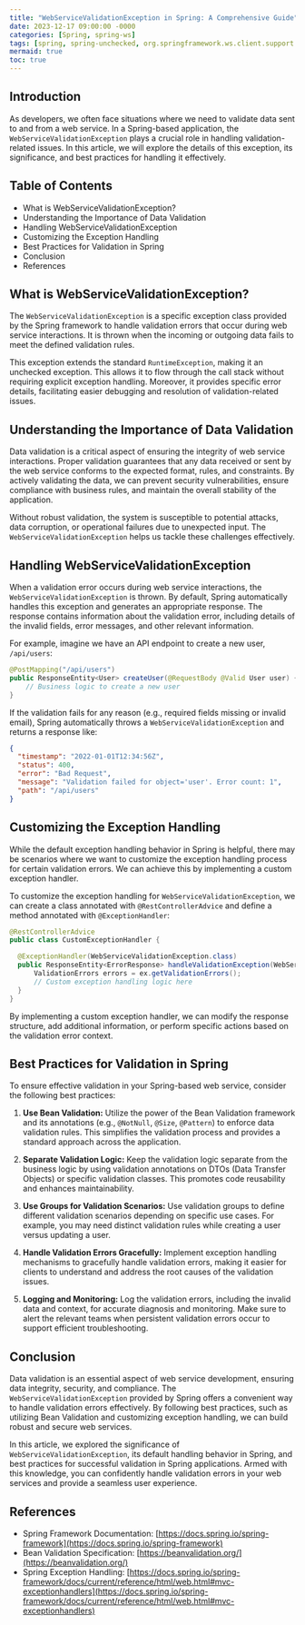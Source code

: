 ```yaml
---
title: "WebServiceValidationException in Spring: A Comprehensive Guide"
date: 2023-12-17 09:00:00 -0000
categories: [Spring, spring-ws]
tags: [spring, spring-unchecked, org.springframework.ws.client.support.interceptor]
mermaid: true
toc: true
---
```



## Introduction
As developers, we often face situations where we need to validate data sent to and from a web service. In a Spring-based application, the `WebServiceValidationException` plays a crucial role in handling validation-related issues. In this article, we will explore the details of this exception, its significance, and best practices for handling it effectively.

## Table of Contents
- What is WebServiceValidationException?
- Understanding the Importance of Data Validation
- Handling WebServiceValidationException
- Customizing the Exception Handling
- Best Practices for Validation in Spring
- Conclusion
- References

## What is WebServiceValidationException?
The `WebServiceValidationException` is a specific exception class provided by the Spring framework to handle validation errors that occur during web service interactions. It is thrown when the incoming or outgoing data fails to meet the defined validation rules.

This exception extends the standard `RuntimeException`, making it an unchecked exception. This allows it to flow through the call stack without requiring explicit exception handling. Moreover, it provides specific error details, facilitating easier debugging and resolution of validation-related issues.

## Understanding the Importance of Data Validation
Data validation is a critical aspect of ensuring the integrity of web service interactions. Proper validation guarantees that any data received or sent by the web service conforms to the expected format, rules, and constraints. By actively validating the data, we can prevent security vulnerabilities, ensure compliance with business rules, and maintain the overall stability of the application.

Without robust validation, the system is susceptible to potential attacks, data corruption, or operational failures due to unexpected input. The `WebServiceValidationException` helps us tackle these challenges effectively.

## Handling WebServiceValidationException
When a validation error occurs during web service interactions, the `WebServiceValidationException` is thrown. By default, Spring automatically handles this exception and generates an appropriate response. The response contains information about the validation error, including details of the invalid fields, error messages, and other relevant information.

For example, imagine we have an API endpoint to create a new user, `/api/users`:

```java
@PostMapping("/api/users")
public ResponseEntity<User> createUser(@RequestBody @Valid User user) {
    // Business logic to create a new user
}
```

If the validation fails for any reason (e.g., required fields missing or invalid email), Spring automatically throws a `WebServiceValidationException` and returns a response like:

```json
{
  "timestamp": "2022-01-01T12:34:56Z",
  "status": 400,
  "error": "Bad Request",
  "message": "Validation failed for object='user'. Error count: 1",
  "path": "/api/users"
}
```

## Customizing the Exception Handling
While the default exception handling behavior in Spring is helpful, there may be scenarios where we want to customize the exception handling process for certain validation errors. We can achieve this by implementing a custom exception handler.

To customize the exception handling for `WebServiceValidationException`, we can create a class annotated with `@RestControllerAdvice` and define a method annotated with `@ExceptionHandler`:

```java
@RestControllerAdvice
public class CustomExceptionHandler {

  @ExceptionHandler(WebServiceValidationException.class)
  public ResponseEntity<ErrorResponse> handleValidationException(WebServiceValidationException ex) {
      ValidationErrors errors = ex.getValidationErrors();
      // Custom exception handling logic here
  }
}
```

By implementing a custom exception handler, we can modify the response structure, add additional information, or perform specific actions based on the validation error context.

## Best Practices for Validation in Spring
To ensure effective validation in your Spring-based web service, consider the following best practices:

1. **Use Bean Validation:** Utilize the power of the Bean Validation framework and its annotations (e.g., `@NotNull`, `@Size`, `@Pattern`) to enforce data validation rules. This simplifies the validation process and provides a standard approach across the application.

2. **Separate Validation Logic:** Keep the validation logic separate from the business logic by using validation annotations on DTOs (Data Transfer Objects) or specific validation classes. This promotes code reusability and enhances maintainability.

3. **Use Groups for Validation Scenarios:** Use validation groups to define different validation scenarios depending on specific use cases. For example, you may need distinct validation rules while creating a user versus updating a user.

4. **Handle Validation Errors Gracefully:** Implement exception handling mechanisms to gracefully handle validation errors, making it easier for clients to understand and address the root causes of the validation issues.

5. **Logging and Monitoring:** Log the validation errors, including the invalid data and context, for accurate diagnosis and monitoring. Make sure to alert the relevant teams when persistent validation errors occur to support efficient troubleshooting.

## Conclusion
Data validation is an essential aspect of web service development, ensuring data integrity, security, and compliance. The `WebServiceValidationException` provided by Spring offers a convenient way to handle validation errors effectively. By following best practices, such as utilizing Bean Validation and customizing exception handling, we can build robust and secure web services.

In this article, we explored the significance of `WebServiceValidationException`, its default handling behavior in Spring, and best practices for successful validation in Spring applications. Armed with this knowledge, you can confidently handle validation errors in your web services and provide a seamless user experience.

## References
- Spring Framework Documentation: [https://docs.spring.io/spring-framework](https://docs.spring.io/spring-framework)
- Bean Validation Specification: [https://beanvalidation.org/](https://beanvalidation.org/)
- Spring Exception Handling: [https://docs.spring.io/spring-framework/docs/current/reference/html/web.html#mvc-exceptionhandlers](https://docs.spring.io/spring-framework/docs/current/reference/html/web.html#mvc-exceptionhandlers)